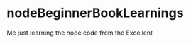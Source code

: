 nodeBeginnerBookLearnings
=========================

Me just learning the node code from the Excellent
